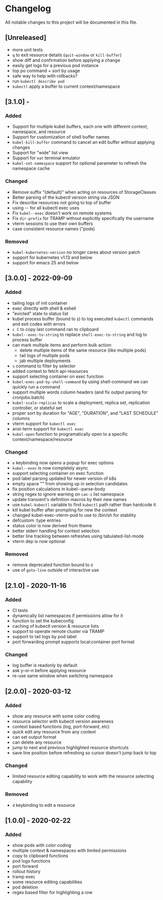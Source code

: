 # Changelog
All notable changes to this project will be documented in this file.

## [Unreleased]
- more unit tests
- `q` to exit resource details (`quit-window` or `kill-buffer`)
- show diff and confirmation before applying a change
- easily get logs for a previous pod instance
- top po command + sort by usage
- safe way to help with rollbacks?
- run `kubectl describe pod`
- `kubectl` apply a buffer to current context/namespace

## [3.1.0] -
### Added
- Support for multiple kubel buffers, each one with different context, namespace, and resource
- Support for customization of shell buffer names
- `kubel-kill-buffer` command to cancel an edit buffer without applying changes
- Support for "wide" list view
- Support for `eat` terminal emulator
- `kubel-set-namespace` support for optional parameter to refresh the namespace cache

### Changed
- Remove suffix "(default)" when acting on resources of StorageClasses
- Better parsing of the kubectl version string via JSON
- Fix describe resources not going to top of buffer
- using -- for all kubectl exec uses
- Fix `kubel--exec` doesn't work on remote systems
- Fix `dir-prefix` for TRAMP without explicitly specifically the username
- vterm sessions to use their own buffers
- case consistent resource names ("pods)

### Removed
- `kubel-kubernetes-version` no longer cares about version patch
- support for kubernetes v1.13 and below
- support for emacs 25 and below

## [3.0.0] - 2022-09-09
### Added
- tailing logs of init container
- exec directly with shell & eshell
- "evicted" state to status list
- kubel process buffer (bound to `$`) to log executed `kubectl` commands and exit codes with errors
- `c C` to copy last command ran to clipboard
- `kubel--exec-to-string` to replace `shell-exec-to-string` and log to process buffer
- can mark multiple items and perform bulk action:
  - delete multiple items of the same resource (like multiple pods)
  - tail logs of multiple pods
  - jab multiple deployments
- `s` command to filter by selector
- added context to fetch api-resources
- support selecting container on exec function
- `kubel-exec-pod-by-shell-command` by using shell-command we can quickly run a command
- support multiple words column headers (and fix output parsing for cronjobs.batch)
- `kubel-scale-replicas` to scale a deployment, replica set, replication controller, or stateful set
- proper sort by duration for "AGE", "DURATION", and "LAST SCHEDULE" columns
- vterm support for `kubectl exec`
- ansi-term support for `kubectl exec`
- `kubel-open` function to programatically open to a specific context/namespace/resource

### Changed
- `e` keybinding now opens a popup for exec options
- `kubel--exec` is now completely async
- support selecting container on exec function
- pod label parsing updated for newer version of k8s
- empty space "" from showing up in selection candidates
- fix position calculations in kubel--parse-body
- string regex to ignore warning on `can-i` list namespace
- update transient's definition macros by their new names
- use `kubel-kubectl` variable to find `kubectl` path rather than hardcode it
- kill kubel buffer after prompting for new the context
- changed kubel-exec-vterm-pod to use to /bin/sh for stability
- defcustom :type entries
- status color is now derived from theme
- better stderr handling for context selection
- better line tracking between refreshes using tabulated-list-mode
- vterm dep is now optional

### Removed
- remove deprecated function bound to `d`
- use of `goto-line` outside of interactive use

## [2.1.0] - 2020-11-16
### Added
- CI tests
- dynamically list namespaces if permissions allow for it
- function to set the kubeconfig
- caching of kubectl version & resource lists
- support to operate remote cluster via TRAMP
- support to tail logs by pod label
- port forwarding prompt supports local:container port format

### Changed
- log buffer is readonly by default
- ask y-or-n before applying resource
- re-use same window when switching namespace

## [2.0.0] - 2020-03-12
### Added
- show any resource with some color coding
- resource selector with kubectl version awareness
- context based functions (log, port-forward, etc)
- quick edit any resource from any context
- can set output format
- can delete any resource
- jump to next and previous highlighted resource shortcuts
- save line position before refreshing so cursor doesn't jump back to top

### Changed
- limited resource editing capability to work with the resource selecting capability

### Removed
- `d` keybinding to edit a resource

## [1.0.0] - 2020-02-22
### Added
- show pods with color coding
- multiple context & namespaces with limited permissions
- copy to clipboard functions
- pod logs functions
- port forward
- rollout history
- tramp exec
- some resource editing capabilities
- pod deletion
- regex based filter for highlighting a row
